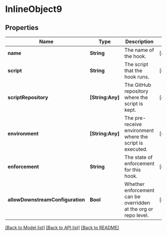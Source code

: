 # InlineObject9

## Properties
Name | Type | Description | Notes
------------ | ------------- | ------------- | -------------
**name** | **String** | The name of the hook. | [optional] 
**script** | **String** | The script that the hook runs. | [optional] 
**scriptRepository** | **[String:Any]** | The GitHub repository where the script is kept. | [optional] 
**environment** | **[String:Any]** | The pre-receive environment where the script is executed. | [optional] 
**enforcement** | **String** | The state of enforcement for this hook. | [optional] 
**allowDownstreamConfiguration** | **Bool** | Whether enforcement can be overridden at the org or repo level. | [optional] 

[[Back to Model list]](../README.md#documentation-for-models) [[Back to API list]](../README.md#documentation-for-api-endpoints) [[Back to README]](../README.md)


